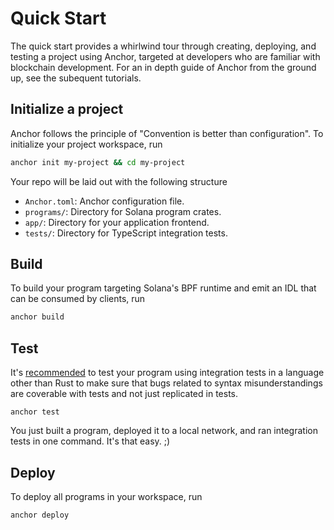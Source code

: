 # Quick Start

The quick start provides a whirlwind tour through creating, deploying, and testing a project
using Anchor, targeted at developers who are familiar with blockchain development. For an in depth
guide of Anchor from the ground up, see the subequent tutorials.

## Initialize a project

Anchor follows the principle of "Convention is better than configuration".
To initialize your project workspace, run

```bash
anchor init my-project && cd my-project
```

Your repo will be laid out with the following structure

* `Anchor.toml`: Anchor configuration file.
* `programs/`: Directory for Solana program crates.
* `app/`: Directory for your application frontend.
* `tests/`: Directory for TypeScript integration tests.

## Build

To build your program targeting Solana's BPF runtime and emit an IDL that can be
consumed by clients, run

```bash
anchor build
```

## Test

It's [recommended](https://www.parity.io/paritys-checklist-for-secure-smart-contract-development/)
to test your program using integration tests in a language other
than Rust to make sure that bugs related to syntax misunderstandings
are coverable with tests and not just replicated in tests.

```
anchor test
```

You just built a program, deployed it to a local network, and
ran integration tests in one command. It's that easy. ;)

## Deploy

To deploy all programs in your workspace, run

```
anchor deploy
```

